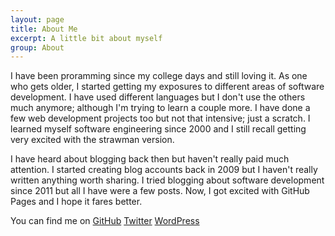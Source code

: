 ```yaml
---
layout: page
title: About Me
excerpt: A little bit about myself
group: About
---
```


I have been proramming since my college days and still loving it.
As one who gets older, I started getting my exposures to different areas of software development.
I have used different languages but I don't use the others much anymore; although I'm trying to learn a couple more.
I have done a few web development projects too but not that intensive; just a scratch.
I learned myself software engineering since 2000 and I still recall getting very excited with the strawman version.

I have heard about blogging back then but haven't really paid much attention.
I started creating blog accounts back in 2009 but I haven't really written anything worth sharing.
I tried blogging about software development since 2011 but all I have were a few posts.
Now, I got excited with GitHub Pages and I hope it fares better.

<section class="social">
<p>
You can find me on
<a href="{{ site.author.github }}">GitHub</a>
<a href="{{ site.author.twitter }}">Twitter</a>
<a href="{{ site.author.wordpress }}">WordPress</a>
</p>
</section>
